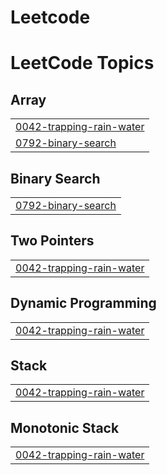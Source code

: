 # Leetcode
<!---LeetCode Topics Start-->
# LeetCode Topics
## Array
|  |
| ------- |
| [0042-trapping-rain-water](https://github.com/mohithmohith242/Leetcode/tree/master/0042-trapping-rain-water) |
| [0792-binary-search](https://github.com/mohithmohith242/Leetcode/tree/master/0792-binary-search) |
## Binary Search
|  |
| ------- |
| [0792-binary-search](https://github.com/mohithmohith242/Leetcode/tree/master/0792-binary-search) |
## Two Pointers
|  |
| ------- |
| [0042-trapping-rain-water](https://github.com/mohithmohith242/Leetcode/tree/master/0042-trapping-rain-water) |
## Dynamic Programming
|  |
| ------- |
| [0042-trapping-rain-water](https://github.com/mohithmohith242/Leetcode/tree/master/0042-trapping-rain-water) |
## Stack
|  |
| ------- |
| [0042-trapping-rain-water](https://github.com/mohithmohith242/Leetcode/tree/master/0042-trapping-rain-water) |
## Monotonic Stack
|  |
| ------- |
| [0042-trapping-rain-water](https://github.com/mohithmohith242/Leetcode/tree/master/0042-trapping-rain-water) |
<!---LeetCode Topics End-->